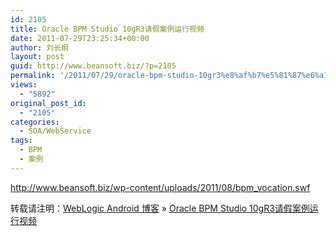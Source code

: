 ```yaml
---
id: 2105
title: Oracle BPM Studio 10gR3请假案例运行视频
date: 2011-07-29T23:25:34+00:00
author: 刘长炯
layout: post
guid: http://www.beansoft.biz/?p=2105
permalink: '/2011/07/29/oracle-bpm-studio-10gr3%e8%af%b7%e5%81%87%e6%a1%88%e4%be%8b%e8%bf%90%e8%a1%8c%e8%a7%86%e9%a2%91/'
views:
  - "5892"
original_post_id:
  - "2105"
categories:
  - SOA/WebService
tags:
  - BPM
  - 案例
---
```

<http://www.beansoft.biz/wp-content/uploads/2011/08/bpm_vocation.swf>

转载请注明：[WebLogic Android 博客](http://www.beansoft.biz) &raquo; [Oracle BPM Studio 10gR3请假案例运行视频](http://www.beansoft.biz/2011/07/29/oracle-bpm-studio-10gr3%e8%af%b7%e5%81%87%e6%a1%88%e4%be%8b%e8%bf%90%e8%a1%8c%e8%a7%86%e9%a2%91/)